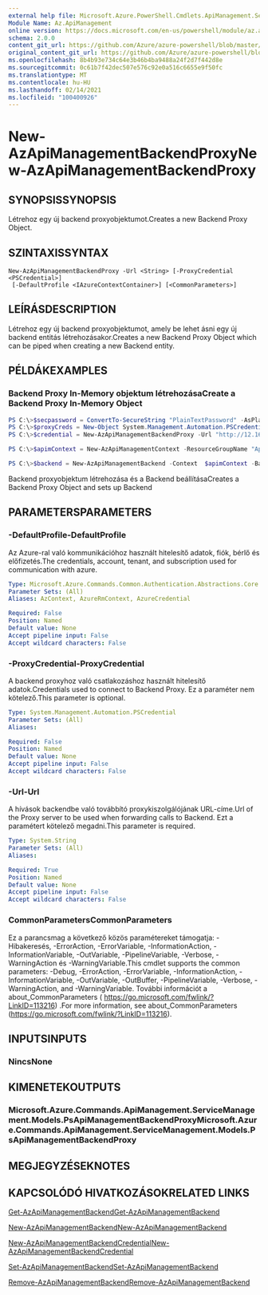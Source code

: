 ```yaml
---
external help file: Microsoft.Azure.PowerShell.Cmdlets.ApiManagement.ServiceManagement.dll-Help.xml
Module Name: Az.ApiManagement
online version: https://docs.microsoft.com/en-us/powershell/module/az.apimanagement/new-azapimanagementbackendproxy
schema: 2.0.0
content_git_url: https://github.com/Azure/azure-powershell/blob/master/src/ApiManagement/ApiManagement/help/New-AzApiManagementBackendProxy.md
original_content_git_url: https://github.com/Azure/azure-powershell/blob/master/src/ApiManagement/ApiManagement/help/New-AzApiManagementBackendProxy.md
ms.openlocfilehash: 8b4b93e734c64e3b46b4ba9488a24f2d7f442d8e
ms.sourcegitcommit: 0c61b7f42dec507e576c92e0a516c6655e9f50fc
ms.translationtype: MT
ms.contentlocale: hu-HU
ms.lasthandoff: 02/14/2021
ms.locfileid: "100400926"
---
```

# <span data-ttu-id="9a5b1-101">New-AzApiManagementBackendProxy</span><span class="sxs-lookup"><span data-stu-id="9a5b1-101">New-AzApiManagementBackendProxy</span></span>

## <span data-ttu-id="9a5b1-102">SYNOPSIS</span><span class="sxs-lookup"><span data-stu-id="9a5b1-102">SYNOPSIS</span></span>
<span data-ttu-id="9a5b1-103">Létrehoz egy új backend proxyobjektumot.</span><span class="sxs-lookup"><span data-stu-id="9a5b1-103">Creates a new Backend Proxy Object.</span></span>

## <span data-ttu-id="9a5b1-104">SZINTAXIS</span><span class="sxs-lookup"><span data-stu-id="9a5b1-104">SYNTAX</span></span>

```
New-AzApiManagementBackendProxy -Url <String> [-ProxyCredential <PSCredential>]
 [-DefaultProfile <IAzureContextContainer>] [<CommonParameters>]
```

## <span data-ttu-id="9a5b1-105">LEÍRÁS</span><span class="sxs-lookup"><span data-stu-id="9a5b1-105">DESCRIPTION</span></span>
<span data-ttu-id="9a5b1-106">Létrehoz egy új backend proxyobjektumot, amely be lehet ásni egy új backend entitás létrehozásakor.</span><span class="sxs-lookup"><span data-stu-id="9a5b1-106">Creates a new Backend Proxy Object which can be piped when creating a new Backend entity.</span></span>

## <span data-ttu-id="9a5b1-107">PÉLDÁK</span><span class="sxs-lookup"><span data-stu-id="9a5b1-107">EXAMPLES</span></span>

### <span data-ttu-id="9a5b1-108">Backend Proxy In-Memory objektum létrehozása</span><span class="sxs-lookup"><span data-stu-id="9a5b1-108">Create a Backend Proxy In-Memory Object</span></span>
```powershell
PS C:\>$secpassword = ConvertTo-SecureString "PlainTextPassword" -AsPlainText -Force
PS C:\>$proxyCreds = New-Object System.Management.Automation.PSCredential ("foo", $secpassword)
PS C:\>$credential = New-AzApiManagementBackendProxy -Url "http://12.168.1.1:8080" -ProxyCredential $proxyCreds

PS C:\>$apimContext = New-AzApiManagementContext -ResourceGroupName "Api-Default-WestUS" -ServiceName "contoso"

PS C:\>$backend = New-AzApiManagementBackend -Context  $apimContext -BackendId 123 -Url 'https://contoso.com/awesomeapi' -Protocol http -Title "first backend" -SkipCertificateChainValidation $true -Proxy $credential -Description "backend with proxy server"
```

<span data-ttu-id="9a5b1-109">Backend proxyobjektum létrehozása és a Backend beállítása</span><span class="sxs-lookup"><span data-stu-id="9a5b1-109">Creates a Backend Proxy Object and sets up Backend</span></span>

## <span data-ttu-id="9a5b1-110">PARAMETERS</span><span class="sxs-lookup"><span data-stu-id="9a5b1-110">PARAMETERS</span></span>

### <span data-ttu-id="9a5b1-111">-DefaultProfile</span><span class="sxs-lookup"><span data-stu-id="9a5b1-111">-DefaultProfile</span></span>
<span data-ttu-id="9a5b1-112">Az Azure-ral való kommunikációhoz használt hitelesítő adatok, fiók, bérlő és előfizetés.</span><span class="sxs-lookup"><span data-stu-id="9a5b1-112">The credentials, account, tenant, and subscription used for communication with azure.</span></span>

```yaml
Type: Microsoft.Azure.Commands.Common.Authentication.Abstractions.Core.IAzureContextContainer
Parameter Sets: (All)
Aliases: AzContext, AzureRmContext, AzureCredential

Required: False
Position: Named
Default value: None
Accept pipeline input: False
Accept wildcard characters: False
```

### <span data-ttu-id="9a5b1-113">-ProxyCredential</span><span class="sxs-lookup"><span data-stu-id="9a5b1-113">-ProxyCredential</span></span>
<span data-ttu-id="9a5b1-114">A backend proxyhoz való csatlakozáshoz használt hitelesítő adatok.</span><span class="sxs-lookup"><span data-stu-id="9a5b1-114">Credentials used to connect to Backend Proxy.</span></span> <span data-ttu-id="9a5b1-115">Ez a paraméter nem kötelező.</span><span class="sxs-lookup"><span data-stu-id="9a5b1-115">This parameter is optional.</span></span>

```yaml
Type: System.Management.Automation.PSCredential
Parameter Sets: (All)
Aliases:

Required: False
Position: Named
Default value: None
Accept pipeline input: False
Accept wildcard characters: False
```

### <span data-ttu-id="9a5b1-116">-Url</span><span class="sxs-lookup"><span data-stu-id="9a5b1-116">-Url</span></span>
<span data-ttu-id="9a5b1-117">A hívások backendbe való továbbító proxykiszolgálójának URL-címe.</span><span class="sxs-lookup"><span data-stu-id="9a5b1-117">Url of the Proxy server to be used when forwarding calls to Backend.</span></span>
<span data-ttu-id="9a5b1-118">Ezt a paramétert kötelező megadni.</span><span class="sxs-lookup"><span data-stu-id="9a5b1-118">This parameter is required.</span></span>

```yaml
Type: System.String
Parameter Sets: (All)
Aliases:

Required: True
Position: Named
Default value: None
Accept pipeline input: False
Accept wildcard characters: False
```

### <span data-ttu-id="9a5b1-119">CommonParameters</span><span class="sxs-lookup"><span data-stu-id="9a5b1-119">CommonParameters</span></span>
<span data-ttu-id="9a5b1-120">Ez a parancsmag a következő közös paramétereket támogatja: -Hibakeresés, -ErrorAction, -ErrorVariable, -InformationAction, -InformationVariable, -OutVariable, -PipelineVariable, -Verbose, -WarningAction és -WarningVariable.</span><span class="sxs-lookup"><span data-stu-id="9a5b1-120">This cmdlet supports the common parameters: -Debug, -ErrorAction, -ErrorVariable, -InformationAction, -InformationVariable, -OutVariable, -OutBuffer, -PipelineVariable, -Verbose, -WarningAction, and -WarningVariable.</span></span> <span data-ttu-id="9a5b1-121">További információt a about_CommonParameters ( https://go.microsoft.com/fwlink/?LinkID=113216) .</span><span class="sxs-lookup"><span data-stu-id="9a5b1-121">For more information, see about_CommonParameters (https://go.microsoft.com/fwlink/?LinkID=113216).</span></span>

## <span data-ttu-id="9a5b1-122">INPUTS</span><span class="sxs-lookup"><span data-stu-id="9a5b1-122">INPUTS</span></span>

### <span data-ttu-id="9a5b1-123">Nincs</span><span class="sxs-lookup"><span data-stu-id="9a5b1-123">None</span></span>

## <span data-ttu-id="9a5b1-124">KIMENETEK</span><span class="sxs-lookup"><span data-stu-id="9a5b1-124">OUTPUTS</span></span>

### <span data-ttu-id="9a5b1-125">Microsoft.Azure.Commands.ApiManagement.ServiceManagement.Models.PsApiManagementBackendProxy</span><span class="sxs-lookup"><span data-stu-id="9a5b1-125">Microsoft.Azure.Commands.ApiManagement.ServiceManagement.Models.PsApiManagementBackendProxy</span></span>

## <span data-ttu-id="9a5b1-126">MEGJEGYZÉSEK</span><span class="sxs-lookup"><span data-stu-id="9a5b1-126">NOTES</span></span>

## <span data-ttu-id="9a5b1-127">KAPCSOLÓDÓ HIVATKOZÁSOK</span><span class="sxs-lookup"><span data-stu-id="9a5b1-127">RELATED LINKS</span></span>

[<span data-ttu-id="9a5b1-128">Get-AzApiManagementBackend</span><span class="sxs-lookup"><span data-stu-id="9a5b1-128">Get-AzApiManagementBackend</span></span>](./Get-AzApiManagementBackend.md)

[<span data-ttu-id="9a5b1-129">New-AzApiManagementBackend</span><span class="sxs-lookup"><span data-stu-id="9a5b1-129">New-AzApiManagementBackend</span></span>](./New-AzApiManagementBackend.md)

[<span data-ttu-id="9a5b1-130">New-AzApiManagementBackendCredential</span><span class="sxs-lookup"><span data-stu-id="9a5b1-130">New-AzApiManagementBackendCredential</span></span>](./New-AzApiManagementBackendCredential.md)

[<span data-ttu-id="9a5b1-131">Set-AzApiManagementBackend</span><span class="sxs-lookup"><span data-stu-id="9a5b1-131">Set-AzApiManagementBackend</span></span>](./Set-AzApiManagementBackend.md)

[<span data-ttu-id="9a5b1-132">Remove-AzApiManagementBackend</span><span class="sxs-lookup"><span data-stu-id="9a5b1-132">Remove-AzApiManagementBackend</span></span>](./Remove-AzApiManagementBackend.md)
